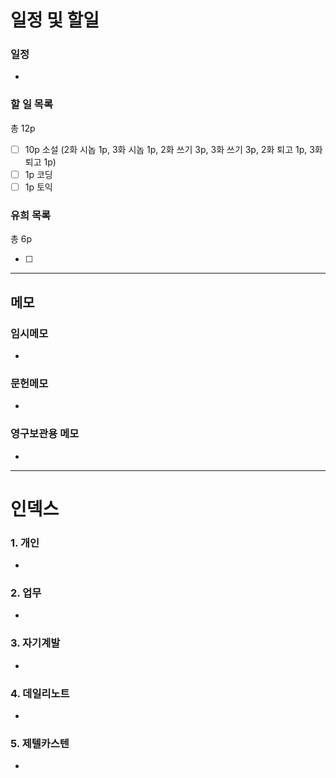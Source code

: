 # 일정 및 할일
### 일정
- 

### 할 일 목록 
총 12p
 
- [ ] 10p 소설 (2화 시놉 1p, 3화 시놉 1p, 2화 쓰기 3p, 3화 쓰기 3p, 2화 퇴고 1p, 3화 퇴고 1p)
- [ ] 1p 코딩
- [ ] 1p 토익

### 유희 목록
총 6p
 
- [ ] 

---

## 메모

### 임시메모
- 
### 문헌메모
- 

### 영구보관용 메모
- 

---

# 인덱스
### 1. 개인 
- 
### 2. 업무
- 
### 3. 자기계발
- 
### 4. 데일리노트
- 
### 5. 제텔카스텐
- 